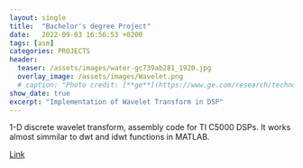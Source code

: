 ```yaml
---
layout: single
title:  "Bachelor's degree Project"
date:   2022-09-03 16:56:53 +0200
tags: [asm]
categories: PROJECTS
header:
  teaser: /assets/images/water-gc739ab281_1920.jpg
  overlay_image: /assets/images/Wavelet.png
  # caption: "Photo credit: [**ge**](https://www.ge.com/research/technology-domains/electronics-sensing)"
show_date: true
excerpt: "Implementation of Wavelet Transform in DSP"
---
```


1-D discrete wavelet transform, assembly code for TI C5000 DSPs. It works almost simmilar to dwt and idwt functions in MATLAB.

[Link](https://github.com/AmirhosseinR/Wavelet)